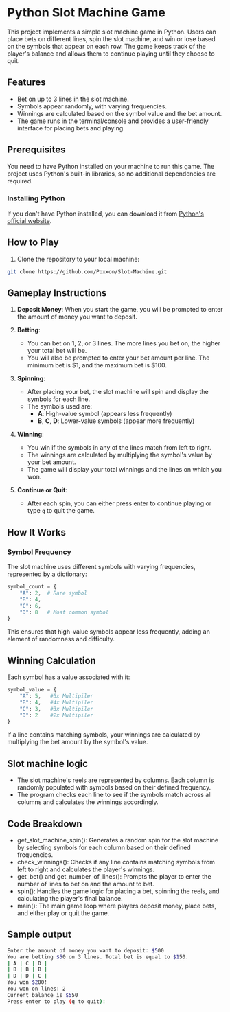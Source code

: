 # Python Slot Machine Game

This project implements a simple slot machine game in Python. Users can place bets on different lines, spin the slot machine, and win or lose based on the symbols that appear on each row. The game keeps track of the player's balance and allows them to continue playing until they choose to quit.

## Features
- Bet on up to 3 lines in the slot machine.
- Symbols appear randomly, with varying frequencies.
- Winnings are calculated based on the symbol value and the bet amount.
- The game runs in the terminal/console and provides a user-friendly interface for placing bets and playing.

## Prerequisites
You need to have Python installed on your machine to run this game. The project uses Python's built-in libraries, so no additional dependencies are required.

### Installing Python
If you don't have Python installed, you can download it from [Python's official website](https://www.python.org/downloads/).

## How to Play

1. Clone the repository to your local machine:
```bash
git clone https://github.com/Poxxon/Slot-Machine.git
```
## Gameplay Instructions

1. **Deposit Money**: When you start the game, you will be prompted to enter the amount of money you want to deposit.

2. **Betting**:
    - You can bet on 1, 2, or 3 lines. The more lines you bet on, the higher your total bet will be.
    - You will also be prompted to enter your bet amount per line. The minimum bet is $1, and the maximum bet is $100.

3. **Spinning**:
    - After placing your bet, the slot machine will spin and display the symbols for each line.
    - The symbols used are:
        - **A**: High-value symbol (appears less frequently)
        - **B**, **C**, **D**: Lower-value symbols (appear more frequently)

4. **Winning**:
    - You win if the symbols in any of the lines match from left to right.
    - The winnings are calculated by multiplying the symbol's value by your bet amount.
    - The game will display your total winnings and the lines on which you won.

5. **Continue or Quit**:
    - After each spin, you can either press enter to continue playing or type `q` to quit the game.

## How It Works

### Symbol Frequency

The slot machine uses different symbols with varying frequencies, represented by a dictionary:

```python
symbol_count = {
    "A": 2,  # Rare symbol
    "B": 4,
    "C": 6,
    "D": 8   # Most common symbol
}
```
This ensures that high-value symbols appear less frequently, adding an element of randomness and difficulty.

## Winning Calculation

Each symbol has a value associated with it:

```python
symbol_value = {
    "A": 5,   #5x Multipiler
    "B": 4,   #4x Multipiler
    "C": 3,   #3x Multipiler
    "D": 2    #2x Multipiler
}
```
If a line contains matching symbols, your winnings are calculated by multiplying the bet amount by the symbol's value.

## Slot machine logic
- The slot machine's reels are represented by columns. Each column is randomly populated with symbols based on their defined frequency.
- The program checks each line to see if the symbols match across all columns and calculates the winnings accordingly.

## Code Breakdown
- get_slot_machine_spin(): Generates a random spin for the slot machine by selecting symbols for each column based on their defined frequencies.
- check_winnings(): Checks if any line contains matching symbols from left to right and calculates the player's winnings.
- get_bet() and get_number_of_lines(): Prompts the player to enter the number of lines to bet on and the amount to bet.
- spin(): Handles the game logic for placing a bet, spinning the reels, and calculating the player's final balance.
- main(): The main game loop where players deposit money, place bets, and either play or quit the game.

## Sample output
```bash
Enter the amount of money you want to deposit: $500
You are betting $50 on 3 lines. Total bet is equal to $150.
| A | C | D |
| B | B | B |
| D | D | C |
You won $200!
You won on lines: 2
Current balance is $550
Press enter to play (q to quit):
